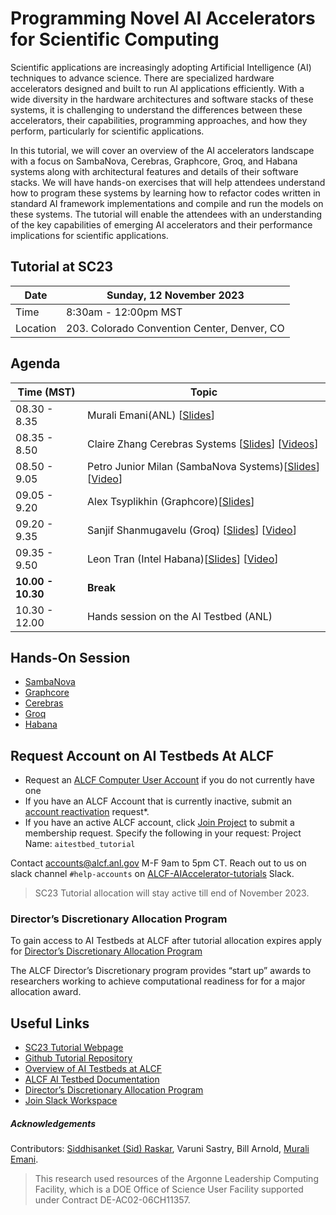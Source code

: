 # Programming Novel AI Accelerators for Scientific Computing

Scientific applications are increasingly adopting Artificial Intelligence (AI) techniques to advance science. There are specialized hardware accelerators designed and built to run AI applications efficiently. With a wide diversity in the hardware architectures and software stacks of these systems, it is challenging to understand the differences between these accelerators, their capabilities, programming approaches, and how they perform, particularly for scientific applications. 

In this tutorial, we will cover an overview of the AI accelerators landscape with a focus on SambaNova, Cerebras, Graphcore, Groq, and Habana systems along with architectural features and details of their software stacks. We will have hands-on exercises that will help attendees understand how to program these systems by learning how to refactor codes written in standard AI framework implementations and compile and run the models on these systems. The tutorial will enable the attendees with an understanding of the key capabilities of emerging AI accelerators and their performance implications for scientific applications.


## Tutorial at SC23

| Date      | Sunday, 12 November 2023     |
|-----------|------------------------------|
| Time      | 8:30am - 12:00pm MST         |
| Location  | 203. Colorado Convention Center, Denver, CO |


## Agenda

| Time (MST)          | Topic                                                   |
|--------------------|---------------------------------------------------------|
| 08.30 - 8.35       |  Murali Emani(ANL) [[Slides](./Slides/SC23_Tutorial_Intro.pdf)]                 
| 08.35 - 8.50       |  Claire Zhang Cerebras Systems [[Slides](./Slides/SC23-ANL-Cerebras-Tutorial.pdf)] [[Videos](https://anl.box.com/s/s1ep2mb8jtv7wh9u8h0y0s47aagcmcfs)]
| 08.50 - 9.05       |  Petro Junior Milan (SambaNova Systems)[[Slides](./Slides/SC23_Tutorial_SambaNova.pdf)] [[Video](https://anl.box.com/s/b0zbugwrjmi1a2k98d9ozs39mmyz3qbb)]                 
| 09.05 - 9.20       |  Alex Tsyplikhin (Graphcore)[[Slides](./Slides/SC23_Tutorial_Graphcore.pdf)]                            
| 09.20 - 9.35       |  Sanjif Shanmugavelu (Groq) [[Slides](./Slides/SC23_Tutorial_Groq.pdf)] [[Video]()]                             
| 09.35 - 9.50       |  Leon Tran (Intel Habana)[[Slides](./Slides/SC23_Tutorial_Habana.pdf)] [[Video](https://anl.box.com/s/9rjhy6iydrzjkx07dy236ykj8zdniemg)]                                     
| **10.00 - 10.30**  |  **Break**
| 10.30 - 12.00      |  Hands session on the AI Testbed (ANL)

## Hands-On Session

* [SambaNova](./SambaNova/README.md)                                    
* [Graphcore](./Graphcore/README.md)  
* [Cerebras](./Cerebras/README.md)    
* [Groq](./Groq/README.md)        
* [Habana](./Habana/README.md)      


## Request Account on AI Testbeds At ALCF

* Request an [ALCF Computer User Account](https://accounts.alcf.anl.gov/accountRequest) if you do not currently have one
* If you have an ALCF Account that is currently inactive, submit an [account reactivation](https://accounts.alcf.anl.gov/accountReactivate) request*.
* If you have an active ALCF account, click [Join Project](https://accounts.alcf.anl.gov/joinProject) to submit a membership request. Specify the following in your request: 
  Project Name: `aitestbed_tutorial`

Contact accounts@alcf.anl.gov M-F 9am to 5pm CT. 
Reach out to us on slack channel `#help-accounts` on [ALCF-AIAccelerator-tutorials](https://join.slack.com/t/alcf-aiacc-tutorials/shared_invite/zt-25yjc7tnm-AlqTNcWrbH0c1KVNEExTuw) Slack. 

>SC23 Tutorial allocation will stay active till end of November 2023. 

### Director’s Discretionary Allocation Program

To gain access to AI Testbeds at ALCF after tutorial allocation expires apply for [Director’s Discretionary Allocation Program](https://www.alcf.anl.gov/science/directors-discretionary-allocation-program)

The ALCF Director’s Discretionary program provides “start up” awards to researchers working to achieve computational readiness for for a major allocation award.



## Useful Links 

* [SC23 Tutorial Webpage](https://sc23.supercomputing.org/presentation/?id=tut139&sess=sess2121)
* [Github Tutorial Repository](https://github.com/argonne-lcf/AIaccelerators-SC23-tutorial)
* [Overview of AI Testbeds at ALCF](https://www.alcf.anl.gov/alcf-ai-testbed)
* [ALCF AI Testbed Documentation](https://www.alcf.anl.gov/support/ai-testbed-userdocs/)
* [Director’s Discretionary Allocation Program](https://www.alcf.anl.gov/science/directors-discretionary-allocation-program)
* [Join Slack Workspace](https://join.slack.com/t/alcf-aiacc-tutorials/shared_invite/zt-25yjc7tnm-AlqTNcWrbH0c1KVNEExTuw)

##### Acknowledgements

Contributors: [Siddhisanket (Sid) Raskar](https://sraskar.github.io/), Varuni Sastry, Bill Arnold, [Murali Emani](https://memani1.github.io/). 

> This research used resources of the Argonne Leadership Computing Facility, which is a DOE Office of Science User Facility supported under Contract DE-AC02-06CH11357.
